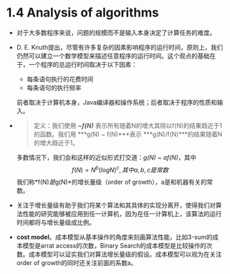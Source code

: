 # 1.4 Analysis of algorithms

- 对于大多数程序来说，问题的规模而不是输入本身决定了计算任务的难度。

- D. E. Knuth提出，尽管有许多复杂的因素影响程序的运行时间，原则上，我们仍然可以建立一个数学模型来描述任意程序的运行时间。这个观点的基础在于，一个程序的总运行时间取决于以下因素：

  - 每条语句执行的花费时间
  - 每条语句的执行频率

  前者取决于计算机本身，Java编译器和操作系统；后者取决于程序的性质和输入。

- > 定义：我们使用 ***~f(N)*** 表示所有随着N的增大其除以f(N)的结果趋近于1的函数。我们用 ***g(N) ~ f(N)***表示 ***g(N)/f(N)***的结果随着N的增大趋近于1。

  多数情况下，我们会和这样的近似形式打交道：*g(N) ~ af(N)*，其中
  $$
  f(N) = N^b(log N)^c, 其中a, b, c是常数
  $$
  我们称*f(N)*是*g(N)*的增长量级（order of growth），a是和机器有关的常数。

- 关注于增长量级有助于我们将某个算法和其具体的实现分离开，使得我们对算法性能的研究能够被应用到任一计算机，因为在任一计算机上，该算法的运行时间都将与增长量级成比例。

- **cost model**。成本模型从基本操作的角度来刻画算法性能，比如3-sum的成本模型是arrat access的次数，Binary Search的成本模型是比较操作的次数。成本模型可以证实我们对算法增长量级的假设。成本模型可以视为在关注order of growth的同时还关注前面的系数a。